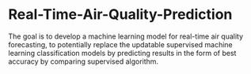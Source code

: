 # Real-Time-Air-Quality-Prediction
The goal is to develop a machine learning model for real-time air quality forecasting, to potentially replace the updatable supervised machine learning classification models by predicting results in the form of best accuracy by comparing supervised algorithm.
